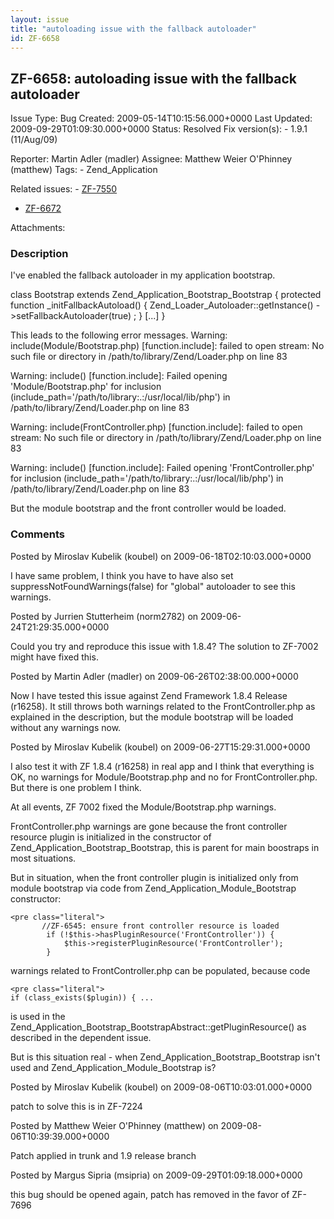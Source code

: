 ```yaml
---
layout: issue
title: "autoloading issue with the fallback autoloader"
id: ZF-6658
---
```


ZF-6658: autoloading issue with the fallback autoloader
-------------------------------------------------------

 Issue Type: Bug Created: 2009-05-14T10:15:56.000+0000 Last Updated: 2009-09-29T01:09:30.000+0000 Status: Resolved Fix version(s): - 1.9.1 (11/Aug/09)
 
 Reporter:  Martin Adler (madler)  Assignee:  Matthew Weier O'Phinney (matthew)  Tags: - Zend\_Application
 
 Related issues: - [ZF-7550](/issues/browse/ZF-7550)
- [ZF-6672](/issues/browse/ZF-6672)
 
 Attachments: 
### Description

I've enabled the fallback autoloader in my application bootstrap.

class Bootstrap extends Zend\_Application\_Bootstrap\_Bootstrap { protected function \_initFallbackAutoload() { Zend\_Loader\_Autoloader::getInstance() ->setFallbackAutoloader(true) ; } [...] }

This leads to the following error messages. Warning: include(Module/Bootstrap.php) [function.include]: failed to open stream: No such file or directory in /path/to/library/Zend/Loader.php on line 83

Warning: include() [function.include]: Failed opening 'Module/Bootstrap.php' for inclusion (include\_path='/path/to/library:.:/usr/local/lib/php') in /path/to/library/Zend/Loader.php on line 83

Warning: include(FrontController.php) [function.include]: failed to open stream: No such file or directory in /path/to/library/Zend/Loader.php on line 83

Warning: include() [function.include]: Failed opening 'FrontController.php' for inclusion (include\_path='/path/to/library:.:/usr/local/lib/php') in /path/to/library/Zend/Loader.php on line 83

But the module bootstrap and the front controller would be loaded.

 

 

### Comments

Posted by Miroslav Kubelik (koubel) on 2009-06-18T02:10:03.000+0000

I have same problem, I think you have to have also set suppressNotFoundWarnings(false) for "global" autoloader to see this warnings.

 

 

Posted by Jurrien Stutterheim (norm2782) on 2009-06-24T21:29:35.000+0000

Could you try and reproduce this issue with 1.8.4? The solution to ZF-7002 might have fixed this.

 

 

Posted by Martin Adler (madler) on 2009-06-26T02:38:00.000+0000

Now I have tested this issue against Zend Framework 1.8.4 Release (r16258). It still throws both warnings related to the FrontController.php as explained in the description, but the module bootstrap will be loaded without any warnings now.

 

 

Posted by Miroslav Kubelik (koubel) on 2009-06-27T15:29:31.000+0000

I also test it with ZF 1.8.4 (r16258) in real app and I think that everything is OK, no warnings for Module/Bootstrap.php and no for FrontController.php. But there is one problem I think.

At all events, ZF 7002 fixed the Module/Bootstrap.php warnings.

FrontController.php warnings are gone because the front controller resource plugin is initialized in the constructor of Zend\_Application\_Bootstrap\_Bootstrap, this is parent for main boostraps in most situations.

But in situation, when the front controller plugin is initialized only from module bootstrap via code from Zend\_Application\_Module\_Bootstrap constructor:

 
    <pre class="literal">
           //ZF-6545: ensure front controller resource is loaded
            if (!$this->hasPluginResource('FrontController')) {
                $this->registerPluginResource('FrontController');
            } 


warnings related to FrontController.php can be populated, because code

 
    <pre class="literal">
    if (class_exists($plugin)) { ...


is used in the Zend\_Application\_Bootstrap\_BootstrapAbstract::getPluginResource() as described in the dependent issue.

But is this situation real - when Zend\_Application\_Bootstrap\_Bootstrap isn't used and Zend\_Application\_Module\_Bootstrap is?

 

 

Posted by Miroslav Kubelik (koubel) on 2009-08-06T10:03:01.000+0000

patch to solve this is in ZF-7224

 

 

Posted by Matthew Weier O'Phinney (matthew) on 2009-08-06T10:39:39.000+0000

Patch applied in trunk and 1.9 release branch

 

 

Posted by Margus Sipria (msipria) on 2009-09-29T01:09:18.000+0000

this bug should be opened again, patch has removed in the favor of ZF-7696

 

 